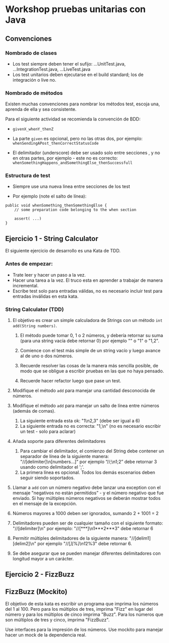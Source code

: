 # Workshop pruebas unitarias con Java

## Convenciones

### Nombrado de clases

* Los test siempre deben tener el sufijo: ...UnitTest.java, ...IntegrationTest.java, ...LiveTest.java
* Los test unitarios deben ejecutarse en el build standard; los de integración o live no.

### Nombrado de métodos

Existen muchas convenciones para nombrar los métodos test, escoja una, aprenda de ella y sea consistente. 

Para el siguiente actividad se recomienda la convención de BDD:

* `givenX_whenY_thenZ`

* La parte `given` es opcional, pero no las otras dos, por ejemplo: 
`whenSendingAPost_thenCorrectStatusCode`

* El delimitador (underscore) debe ser usado solo entre secciones , y no en otras partes, por ejemplo - este no es correcto:  
`whenSomethingHappens_andSomethingElse_thenSuccessfull`

### Estructura de test

* Siempre use una nueva linea entre secciones de los test
- Por ejemplo (note el salto de línea): 

```
public void whenSomething_thenSomethingElse {
    // some preparation code belonging to the when section

    assert( ...)
}
```

## Ejercicio 1 - String Calculator

El siguiente ejercicio de desarrollo es una Kata de TDD.

### Antes de empezar: 

* Trate leer y hacer un paso a la vez.
* Hacer una tarea a la vez. El truco esta en aprender a trabajar de manera incremental.
* Escribe test solo para entradas válidas, no es necesario incluir test para entradas inválidas en esta kata.  

### String Calculator (TDD)

1. El objetivo es crear un simple calculadora de Strings con un método `int add(String numbers)`.

    1. El método puede tomar 0, 1 o 2 números, y debería retornar su suma (para una string vacía debe retornar 0) por ejemplo "" o "1" o "1,2".

    2. Comience con el test más simple de un string vacío y luego avance al de uno o dos números. 

    3. Recuerde resolver las cosas de la manera más sencilla posible, de modo que se obligue a escribir pruebas en las que no haya pensado.

    4. Recuerde hacer refactor luego que pase un test. 

2. Modifique el método `add` para manejar una cantidad desconocida de números.

3. Modifique el método `add` para manejar un salto de línea entre números (además de comas).
    1. La siguiente entrada esta ok:  "1\n2,3"  (debe ser igual a 6)
    2. La siguiente entrada no es correcta:  "1,\n" (no es necesario escribir un test - solo para aclarar)
    
4. Añada soporte para diferentes delimitadores
    1. Para cambiar el delimitador, el comienzo del String debe contener un separador de línea de la siguiente manera: "//[delimiter]\n[numbers…]" por ejemplo “//;\n1;2” debe retornar 3 usando como delimitador el ';'.
    2. La primera línea es opcional. Todos los demás escenarios deben seguir siendo soportados.
5. Llamar a `add` con un número negativo debe lanzar una exception con el mensaje "negativos no están permitidos” - y el número negativo que fue enviado. Si hay múltiples números negativos se deberán mostrar todos en el mensaje de la excepción. 
6. Números mayores a 1000 deben ser ignorados, sumando 2 + 1001  = 2
7. Delimitadores pueden ser de cualquier tamaño con el siguiente formato:  "//[delimiter]\n" por ejemplo: "//[***]\n1\*\*\*2\*\*\*3" debe retornar 6
8. Permitir múltiples delimitadores de la siguiente manera:  "//[delim1][delim2]\n" por ejemplo "//[*][%]\n1*2%3" debe retornar 6.
9. Se debe asegurar que se pueden manejar diferentes delimitadores con longitud mayor a un carácter.

## Ejercicio 2 - FizzBuzz

## FizzBuzz (Mockito)

El objetivo de esta kata es escribir un programa que imprima los números del 1 al 100. Pero para los múltiplos de tres, imprima "Fizz" en lugar del número y para los múltiplos de cinco imprima "Buzz". Para los números que son múltiplos de tres y cinco, imprima "FizzBuzz".

Use interfaces para la impresión de los números. Use mockito para manejar hacer un mock de la dependencia real.
